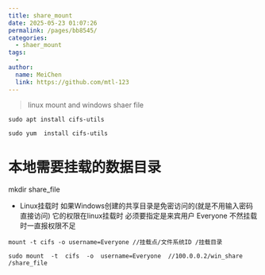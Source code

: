 ```yaml
---
title: share_mount
date: 2025-05-23 01:07:26
permalink: /pages/bb8545/
categories:
  - shaer_mount
tags:
  - 
author: 
  name: MeiChen
  link: https://github.com/mtl-123
---
```





> linux mount and windows shaer file

<code-group>
  <code-block title="apt" active>
  
    sudo apt install cifs-utils
  
  </code-block>
    <code-block title="yum" active>

    sudo yum  install cifs-utils
  
  </code-block>
</code-group>

# 本地需要挂载的数据目录

mkdir share_file

- Linux挂载时 如果Windows创建的共享目录是免密访问的(就是不用输入密码直接访问) 它的权限在linux挂载时 必须要指定是来宾用户 Everyone 不然挂载时一直报权限不足

>
` mount -t cifs -o username=Everyone //挂载点/文件系统ID /挂载目录 `
>

`sudo mount  -t  cifs  -o  username=Everyone  //100.0.0.2/win_share  /share_file`
